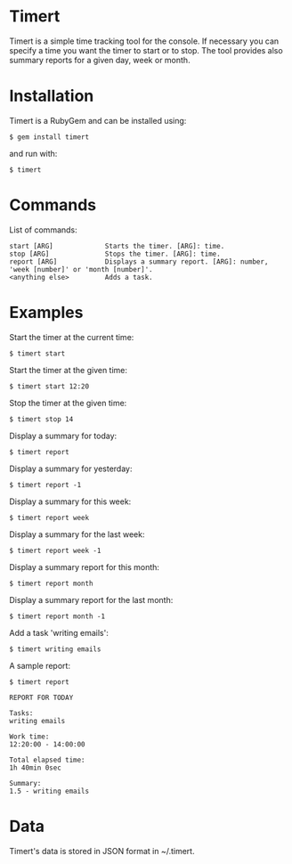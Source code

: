 # Timert

Timert is a simple time tracking tool for the console.
If necessary you can specify a time you want the timer to start or to stop. The tool provides also summary reports for a given day, week or month.

# Installation

Timert is a RubyGem and can be installed using:

``` shell
$ gem install timert
```

and run with:

``` shell
$ timert
```

# Commands

List of commands:

``` shell
start [ARG]             Starts the timer. [ARG]: time.
stop [ARG]              Stops the timer. [ARG]: time.
report [ARG]            Displays a summary report. [ARG]: number, 'week [number]' or 'month [number]'.
<anything else>         Adds a task.
```

# Examples

Start the timer at the current time:

``` shell
$ timert start
```


Start the timer at the given time:

``` shell
$ timert start 12:20
```


Stop the timer at the given time:

``` shell
$ timert stop 14
```


Display a summary for today:

``` shell
$ timert report
```

Display a summary for yesterday:

``` shell
$ timert report -1
```


Display a summary for this week:

``` shell
$ timert report week
```

Display a summary for the last week:

``` shell
$ timert report week -1
```


Display a summary report for this month:

``` shell
$ timert report month
```

Display a summary report for the last month:

``` shell
$ timert report month -1
```


Add a task 'writing emails':

``` shell
$ timert writing emails
```


A sample report:

``` shell
$ timert report

REPORT FOR TODAY

Tasks:
writing emails

Work time:
12:20:00 - 14:00:00

Total elapsed time:
1h 40min 0sec

Summary:
1.5 - writing emails
```

# Data
Timert's data is stored in JSON format in ~/.timert.